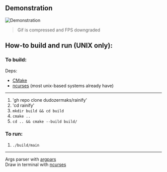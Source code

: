 ## Demonstration
![Demonstration](https://github.com/dudozermaks/dudozermaks.github.io/blob/master/assets/gifs/rainify_2.0.0.gif)

> Gif is compressed and FPS downgraded

## How-to build and run (UNIX only):

### To build:

Deps:

* [CMake](https://cmake.org/)
* [ncurses](https://en.wikipedia.org/wiki/Ncurses) (most unix-based systems already have)
---
1. 'gh repo clone dudozermaks/rainify'
2. 'cd rainify'
3. `mkdir build && cd build`
4. `cmake ..`
5. `cd .. && cmake --build build/`

### To run:

1. `./build/main`

---

Args parser with [argpars](https://github.com/p-ranav/argparse) <br/>
Draw in terminal with [ncurses](https://en.wikipedia.org/wiki/Ncurses)
